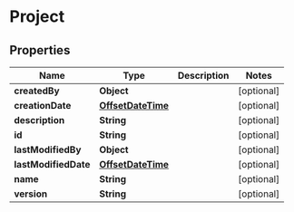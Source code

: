 # Project

## Properties
Name | Type | Description | Notes
------------ | ------------- | ------------- | -------------
**createdBy** | **Object** |  |  [optional]
**creationDate** | [**OffsetDateTime**](OffsetDateTime.md) |  |  [optional]
**description** | **String** |  |  [optional]
**id** | **String** |  |  [optional]
**lastModifiedBy** | **Object** |  |  [optional]
**lastModifiedDate** | [**OffsetDateTime**](OffsetDateTime.md) |  |  [optional]
**name** | **String** |  |  [optional]
**version** | **String** |  |  [optional]

